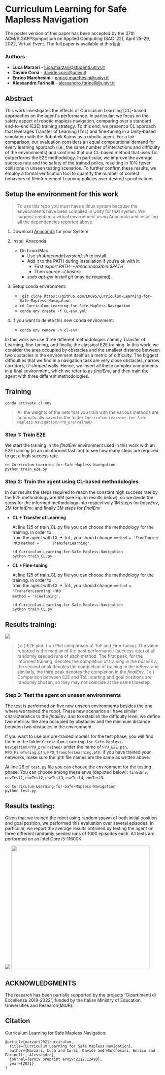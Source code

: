 # Curriculum Learning for Safe Mapless Navigation

The poster version of this paper has been accepted by the 37th ACM/SIGAPPSymposium on Applied Computing (SAC ’22), April 25–29, 2022, Virtual Event.
The full paper is available at this [link](https://arxiv.org/abs/2112.12490)

### Authors
* **Luca Marzari** - luca.marzari@studenti.univr.it
*  **Davide Corsi** - davide.corsi@univr.it
*  **Enrico Marchesini** - enrico.marchesini@univr.it
*  **Alessandro Farinelli** - alessandro.farinelli@univr.it

## Abstract
This work investigates the effects of Curriculum Learning (CL)-based approaches on the agent's performance. In particular, we focus on the safety aspect of robotic mapless navigation, comparing over a standard end-to-end (E2E) training strategy. To this end, we present a CL approach that leverages Transfer of Learning (ToL) and fine-tuning in a Unity-based simulation with the Robotnik Kairos as a robotic agent. For a fair comparison, our evaluation considers an equal computational demand for every learning approach (i.e., the same number of interactions and difficulty of the environments) and confirms that our CL-based method that uses ToL outperforms the E2E methodology. In particular, we improve the average success rate and the safety of the trained policy, resulting in 10\% fewer collisions in unseen testing scenarios. To further confirm these results, we employ a formal verification tool to quantify the number of correct behaviors of Reinforcement Learning policies over desired specifications.


## Setup the environment for this work
> To use this repo you must have a linux system because the environments have been compiled in Unity for that system. We suggest creating a virtual environment using Anaconda and installing all the dependencies reported above.

1. Download [Anaconda](https://www.anaconda.com/distribution/#download-section) for your System.

2.  Install Anaconda
	- On Linux/Mac 
		- Use *sh Anaconda{version}.sh* to install.
		- Add it to the PATH during installation if you’re ok with it:
			- First *export PATH=~/anaconda3/bin:$PATH*
			- Then *source ~/.bashrc*
		- *sudo apt-get install git* (may be required).

3.  Setup conda environment:
	- `
git clone https://github.com/LM095/Curriculum-Learning-for-Safe-Mapless-Navigation`
	- `cd Curriculum-Learning-for-Safe-Mapless-Navigation`
	- `conda env create -f CL-env.yml`
	
4.  If you want to delete this new conda environment:
	- `conda env remove -n cl-env`
	
	
In this work we use three different methodologies namely Transfer of Learning, fine-tuning, and finally, the classical E2E training. In this work, we consider the area occupied by obstacles and the smallest distance between two obstacles in the environment itself as a metric of difficulty. The biggest difficulties that we find in a navigation task are very close obstacles, narrow corridors, *U-shaped* walls. Hence, we insert all these complex components in a final environment, which we refer to as *finalEnv*, and then train the agent with three different methodologies.


## Training 
`conda activate cl-env`


>All the weights of the nets that you train with the various methods are automatically saved in the folder 
`Curriculum-Learning-for-Safe-Mapless-Navigation/PPO_preTrained/`

### Step 1: Train E2E
We start the training in the *finalEnv* environment used in this work with an E2E training (in an uninformed fashion) to see how many steps are required to get a high success rate.
```
cd Curriculum-Learning-for-Safe-Mapless-Navigation
python train_e2e.py
```
### Step 2: Train the agent using CL-based methodologies
In our results the steps required to reach the constant high success rate by the E2E methodology are 6M (see Fig. in results below), so we divide the steps for the informed methodology into respectively 1M steps for *baseEnv*, 2M for *intEnv*, and finally 3M steps for *finalEnv*


 -  **CL + Transfer of Learning**
 
	 At line 125 of train_CL.py file you can choose the methodology for the training. In order to 	
	 train the agent with CL + ToL, you should change `method = 'FineTuning'` into `method = 	
	 'TransferLearning'`. 
	```
	cd Curriculum-Learning-for-Safe-Mapless-Navigation
	python train_CL.py
	```
 -  **CL + Fine-tuning**

	 At line 125 of train_CL.py file you can choose the methodology for the training. In order to 	
	 train the agent with CL + ToL, you should change `method = 'TransferLearning'` into 		
	 `method = 'FineTuning'`. 
	```
	cd Curriculum-Learning-for-Safe-Mapless-Navigation
	python train_CL.py
	```
	
## Results training:
![](https://i.imgur.com/EJckV7m.png)
> ( a ) E2E plot. ( b ) Plot comparison of ToF and Fine-tuning. The value reported is the median of the best performance (success rate) of all randomly seeded runs of each method. The first peak, for the informed training, denotes the completion of training in the *baseEnv*, the second peak denotes the completion of training in the *intEnv*, and similarly, the third peak denotes the completion in the *finalEnv*. ( c ) Comparison between E2E and ToL: starting and goal positions are randomly chosen, so they may not coincide at the same timestep.



### Step 3: Test the agent on unseen environments
The test is performed on five new unseen environments besides the one where we trained the robot. These new scenarios all have similar characteristics to the *finalEnv*, and to establish the difficulty level, we define two metrics: the area occupied by obstacles and the minimum distance between two obstacles in the environment.

If you want to use our pre-trained models for the test phase, you will find them in the folder `Curriculum-Learning-for-Safe-Mapless-Navigation/PPO_preTrained/` under the name of `PPO_E2E.pth`, `PPO_FineTuning.pth`, `PPO_TransferLearning.pth`.
If you have trained your networks, make sure the .pth file names are the same as written above.

At line 28 of `test.py` file you can choose the environment for the testing phase. You can choose among these envs (depicted below): `finalEnv`, `envTest1`, `envTest2`, `envTest3`, `envTest4`, `envTest5`.

	cd Curriculum-Learning-for-Safe-Mapless-Navigation
	python test.py
	

## Results testing:
Given that we trained the robot using random spawn of both initial position and goal position, we performed this evaluation over several episodes. In particular, we report the average results obtained by testing the agent on three different randomly seeded runs of 1000 episodes each. All tests are performed on an Intel Core i5-11600K.

![](https://i.imgur.com/YWJU12s.png)
<img src="https://i.imgur.com/P0WsSG8.png" width="450" height="400">


## ACKNOWLEDGMENTS
The research has been partially supported by the projects ”Dipartimenti di Eccellenza 2018-2022”, funded by the Italian Ministry of Education, Universities and Research(MIUR).

## Citation
Curriculum Learning for Safe Mapless Navigation:
```
@article{marzari2021curriculum,
  title={Curriculum Learning for Safe Mapless Navigation},
  author={Marzari, Luca and Corsi, Davide and Marchesini, Enrico and Farinelli, Alessandro},
  journal={arXiv preprint arXiv:2112.12490},
  year={2021}
}
```

